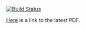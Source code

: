 [![Build Status](https://travis-ci.org/stepchowfun/delimited-effects.svg?branch=master)](https://travis-ci.org/stepchowfun/delimited-effects)

[Here](https://s3.amazonaws.com/stephan-misc/paper/latest.pdf) is a link to the latest PDF.
